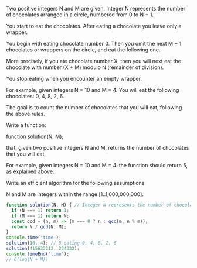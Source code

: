Two positive integers N and M are given. Integer N represents the number of chocolates arranged in a circle, numbered from 0 to N − 1.

You start to eat the chocolates. After eating a chocolate you leave only a wrapper.

You begin with eating chocolate number 0. Then you omit the next M − 1 chocolates or wrappers on the circle, and eat the following one.

More precisely, if you ate chocolate number X, then you will next eat the chocolate with number (X + M) modulo N (remainder of division).

You stop eating when you encounter an empty wrapper.

For example, given integers N = 10 and M = 4. You will eat the following chocolates: 0, 4, 8, 2, 6.

The goal is to count the number of chocolates that you will eat, following the above rules.

Write a function:

function solution(N, M);

that, given two positive integers N and M, returns the number of chocolates that you will eat.

For example, given integers N = 10 and M = 4. the function should return 5, as explained above.

Write an efficient algorithm for the following assumptions:

N and M are integers within the range [1..1,000,000,000].
```javascript
function solution(N, M) { // Integer N represents the number of chocolates
  if (N === 1) return 1;
  if (M === 1) return N;
  const gcd = (n, m) => (m === 0 ? n : gcd(m, n % m));
  return N / gcd(N, M);
}
console.time('time');
solution(10, 4); // 5 eating 0, 4, 8, 2, 6
solution(415633212, 234332);
console.timeEnd('time');
// O(log(N + M)) 


```